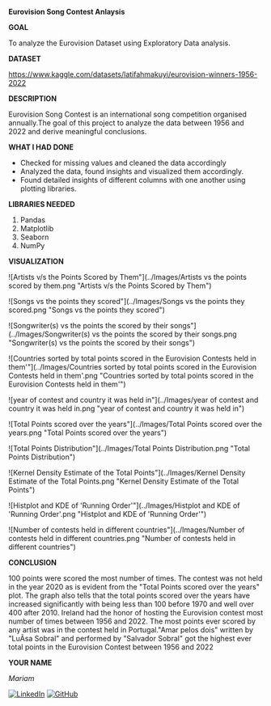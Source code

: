 

**Eurovision Song Contest Anlaysis**

**GOAL**

To analyze the Eurovision Dataset using Exploratory Data analysis.

**DATASET**

https://www.kaggle.com/datasets/latifahmakuyi/eurovision-winners-1956-2022

**DESCRIPTION**

Eurovision Song Contest is an international song competition organised annually.The goal of this project to analyze the data between 1956 and 2022 and derive meaningful conclusions.

**WHAT I HAD DONE**

* Checked for missing values and cleaned the data accordingly
* Analyzed the data, found insights and visualized them accordingly.
* Found detailed insights of different columns with one another using plotting libraries.


**LIBRARIES NEEDED**

1. Pandas
2. Matplotlib
3. Seaborn
4. NumPy

**VISUALIZATION**

![Artists v/s the Points Scored by Them"](../Images/Artists vs the points scored by them.png "Artists v/s the Points Scored by Them")

![Songs vs the points they scored"](../Images/Songs vs the points they scored.png "Songs vs the points they scored")

![Songwriter(s) vs the points the scored by their songs"](../Images/Songwriter(s) vs the points the scored by their songs.png "Songwriter(s) vs the points the scored by their songs")

![Countries sorted by total points scored in the Eurovision Contests held in them'"](../Images/Countries sorted by total points scored in the Eurovision Contests held in them'.png "Countries sorted by total points scored in the Eurovision Contests held in them'")

![year of contest and country it was held in"](../Images/year of contest and country it was held in.png "year of contest and country it was held in")

![Total Points scored over the years"](../Images/Total Points scored over the years.png "Total Points scored over the years")

![Total Points Distribution"](../Images/Total Points Distribution.png "Total Points Distribution")

![Kernel Density Estimate of the Total Points"](../Images/Kernel Density Estimate of the Total Points.png "Kernel Density Estimate of the Total Points")

![Histplot and KDE of 'Running Order'"](../Images/Histplot and KDE of 'Running Order'.png "Histplot and KDE of 'Running Order'")

![Number of contests held in different countries"](../Images/Number of contests held in different countries.png "Number of contests held in different countries")


**CONCLUSION**

100 points were scored the most number of times. The contest was not held in the year 2020 as is evident from the "Total Points scored over the years" plot. The graph also tells that the total points scored over the years have increased significantly with being less than 100 before 1970 and well over 400 after 2010. 
Ireland had the honor of hosting the Eurovision contest most number of times between 1956 and 2022.
The most points ever scored by any artist was in the contest held in Portugal."Amar pelos dois" written by "LuÃ­sa Sobral" and performed by "Salvador Sobral" got the highest ever total points in the Eurovision Contest between 1956 and 2022

**YOUR NAME**

*Mariam*

[![LinkedIn](https://img.shields.io/badge/linkedin-%230077B5.svg?style=for-the-badge&logo=linkedin&logoColor=white)](https://www.linkedin.com/in/mariam-m7084)  [![GitHub](https://img.shields.io/badge/github-%23121011.svg?style=for-the-badge&logo=github&logoColor=white)](https://github.com/mariam7084/)

